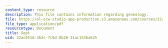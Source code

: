 ```yaml
---
content_type: resource
description: This file contains information regarding genealogy.
file: https://ol-ocw-studio-app-production.s3.amazonaws.com/courses/21a-801j-cross-cultural-investigations-technology-and-development-fall-2012/32ac651d3b3c7c9d8b2031ac153ba625_MIT21A_801JF12_GeneloAss.pdf
file_type: application/pdf
resourcetype: Document
title: Sept
uid: 32ac651d-3b3c-7c9d-8b20-31ac153ba625
---
```

